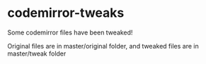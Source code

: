 # codemirror-tweaks

Some codemirror files have been tweaked!

Original files are in master/original folder, and tweaked files are in master/tweak folder

